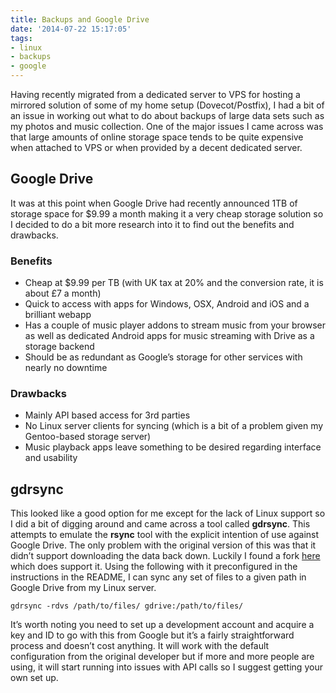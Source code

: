 ```yaml
---
title: Backups and Google Drive
date: '2014-07-22 15:17:05'
tags:
- linux
- backups
- google
---
```


Having recently migrated from a dedicated server to VPS for hosting a mirrored solution of some of my home setup (Dovecot/Postfix), I had a bit of an issue in working out what to do about backups of large data sets such as my photos and music collection. One of the major issues I came across was that large amounts of online storage space tends to be quite expensive when attached to VPS or when provided by a decent dedicated server. 

## Google Drive
It was at this point when Google Drive had recently announced 1TB of storage space for $9.99 a month making it a very cheap storage solution so I decided to do a bit more research into it to find out the benefits and drawbacks.

### Benefits
* Cheap at $9.99 per TB (with UK tax at 20% and the conversion rate, it is about £7 a month)
* Quick to access with apps for Windows, OSX, Android and iOS and a brilliant webapp
* Has a couple of music player addons to stream music from your browser as well as dedicated Android apps for music streaming with Drive as a storage backend
* Should be as redundant as Google’s storage for other services with nearly no downtime

### Drawbacks
* Mainly API based access for 3rd parties
* No Linux server clients for syncing (which is a bit of a problem given my Gentoo-based storage server)
* Music playback apps leave something to be desired regarding interface and usability

## gdrsync
This looked like a good option for me except for the lack of Linux support so I did a bit of digging around and came across a tool called **gdrsync**. This attempts to emulate the **rsync** tool with the explicit intention of use against Google Drive. The only problem with the original version of this was that it didn’t support downloading the data back down. Luckily I found a fork [here](https://github.com/quisar/gdrsync.py/tree/with-download-2) which does support it. Using the following with it preconfigured in the instructions in the README, I can sync any set of files to a given path in Google Drive from my Linux server.

	gdrsync -rdvs /path/to/files/ gdrive:/path/to/files/

It’s worth noting you need to set up a development account and acquire a key and ID to go with this from Google but it’s a fairly straightforward process and doesn’t cost anything. It will work with the default configuration from the original developer but if more and more people are using, it will start running into issues with API calls so I suggest getting your own set up.